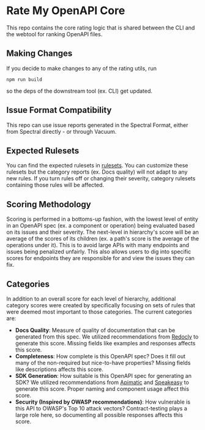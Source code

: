 # Rate My OpenAPI Core

This repo contains the core rating logic that is shared between the CLI and the
webtool for ranking OpenAPI files.

## Making Changes

If you decide to make changes to any of the rating utils, run

```
npm run build
```

so the deps of the downstream tool (ex. CLI) get updated.

## Issue Format Compatibility

This repo can use issue reports generated in the Spectral Format, either from
Spectral directly - or through Vacuum.

## Expected Rulesets

You can find the expected rulesets in [rulesets](../../rulesets). You can
customize these rulesets but the category reports (ex. Docs quality) will not
adapt to any new rules. If you turn rules off or changing their severity,
category rulesets containing those rules will be affected.

## Scoring Methodology

Scoring is performed in a bottoms-up fashion, with the lowest level of entity in
an OpenAPI spec (ex. a component or operation) being evaluated based on its
issues and their severity. The next-level in hierarchy's score will be an
average of the scores of its children (ex. a path's score is the average of the
operations under it). This is to avoid large APIs with many endpoints and issues
being penalized unfairly. This also allows users to dig into specific scores for
endpoints they are responsible for and view the issues they can fix.

## Categories

In addition to an overall score for each level of hierarchy, additional category
scores were created by specifically focusing on sets of rules that were deemed
most important to those categories. The current categories are:

- **Docs Quality**: Measure of quality of documentation that can be generated
  from this spec. We utilized recommendations from
  [Redocly](https://redocly.com/docs/cli/rules/built-in-rules/) to generate this
  score. Missing fields like examples and responses affects this score.
- **Completeness**: How complete is this OpenAPI spec? Does it fill out many of
  the non-required but nice-to-have properties? Missing fields like descriptions
  affects this score.
- **SDK Generation**: How suitable is this OpenAPI spec for generating an SDK?
  We utilized recommendations from
  [Apimatic](https://www.apimatic.io/blog/2022/11/14-best-practices-to-write-openapi-for-better-api-consumption/)
  and [Speakeasy](https://www.speakeasyapi.dev/docs/openapi/validation) to
  generate this score. Proper naming and component usage affect this score.
- **Security (Inspired by OWASP recommendations)**: How vulnerable is this API
  to OWASP's Top 10 attack vectors? Contract-testing plays a large role here, so
  documenting all possible responses affects this score.
